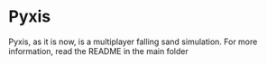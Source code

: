 
# Pyxis 

Pyxis, as it is now, is a multiplayer falling sand simulation. For more information, read the README in the main folder